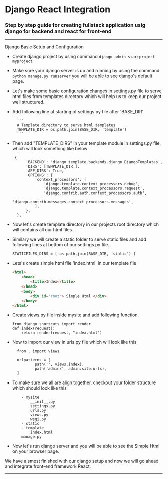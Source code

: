 # Django React Integration 

### Step by step guide for  creating fullstack application usig django for backend and react for front-end


------------

Django  Basic Setup and Configuration
- Create django project  by using command `django-admin startproject myproject`
- Make sure your django server is up and running by using the command `python manage.py runserver` you will be able to see django's default  page.

- Let's make some basic configuration changes in settings.py file to serve html files from templates directory which will help us to keep our project well structured.

- Add following line at starting of settings.py file after 'BASE_DIR'
	
		```
        # Template directory to serve html templates
        TEMPLATE_DIR = os.path.join(BASE_DIR, 'template')
        ```
		
- Then add "TEMPLATE_DIRS" in your template module in settings.py file, which will look something like below 
	   
       {
            'BACKEND': 'django.template.backends.django.DjangoTemplates',
            'DIRS': [TEMPLATE_DIR,],
            'APP_DIRS': True,
            'OPTIONS': {
                'context_processors': [
                    'django.template.context_processors.debug',
                    'django.template.context_processors.request',
                    'django.contrib.auth.context_processors.auth',
                    'django.contrib.messages.context_processors.messages',
                ],
            },
        },
- Now let's create template directory in our projects root directory which will contains all our html files.

- Similary we will create a static folder to serve static files and add following lines at bottom of our settings.py file.

	` STATICFILES_DIRS = [
    os.path.join(BASE_DIR, 'static')
] `

- Lets's create  simple html file 'index.html' in our template file

  ```html
  <html>
      <head>
          <title>Index</title>
      </head>
      <body>
          <div id="root"> Simple Html </div>
      </body>
  </html>

  ```
- Create views.py file inside mysite and add following function.
    ```
	from django.shortcuts import render
    def index(request):
        return render(request, "index.html")
	```

- Now to import our view in urls.py file which will look like this
		
        from . import views
		
		urlpatterns = [ 
				path('', views.index), 
				path('admin/', admin.site.urls),
		]

- To make sure we all are align together, checkout your folder structure which should look like this  
	```	
		- mysite
			__init__.py
			settings.py
			urls.py
			views.py
			wsgi.py
		- static
		- template
			index.html
		manage.py
  ```

- Now let's run django server and you will be able to see the Simple Html on your browser page.


We have alsmost finished with our django setup and now we will go ahead and integrate front-end framework React. 


------------
        
